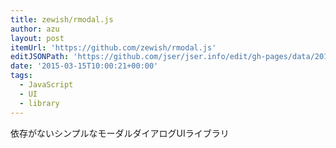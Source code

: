 ```yaml
---
title: zewish/rmodal.js
author: azu
layout: post
itemUrl: 'https://github.com/zewish/rmodal.js'
editJSONPath: 'https://github.com/jser/jser.info/edit/gh-pages/data/2015/03/index.json'
date: '2015-03-15T10:00:21+00:00'
tags:
  - JavaScript
  - UI
  - library
---
```

依存がないシンプルなモーダルダイアログUIライブラリ
